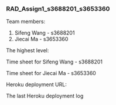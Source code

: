 ### RAD_Assign1_s3688201_s3653360

Team members:
1. Sifeng Wang - s3688201
2. Jiecai Ma  - s3653360

The highest level: 

Time sheet for Sifeng Wang - s3688201

Time sheet for Jiecai Ma - s3653360

Heroku deployment URL:

The last Heroku deployment log